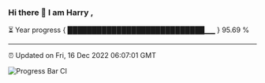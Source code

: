 ### Hi there 👋 I am Harry , 

⏳ Year progress { ████████████████████████████▁▁ } 95.69 %

---

⏰ Updated on Fri, 16 Dec 2022 06:07:01 GMT

![Progress Bar CI](https://github.com/duykhang68/duykhang68/workflows/Progress%20Bar%20CI/badge.svg)

